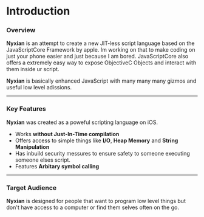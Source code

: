 # Introduction

### Overview

**Nyxian** is an attempt to create a new JIT-less script language based on the JavaScriptCore Framework by apple. Im working on that to make coding on just your phone easier and just because I am bored. JavaScriptCore also offers a extremely easy way to expose ObjectiveC Objects and interact with them inside ur script.

**Nyxian** is basically enhanced JavaScript with many many many gizmos and useful low level adissions.

***

### Key Features

**Nyxian** was created as a poweful scripting language on iOS.

- Works **without Just-In-Time compilation**
- Offers access to simple things like **I/O**, **Heap Memory** and **String Manipulation**
- Has inbuild security messures to ensure safety to someone executing someone elses script.
- Features **Arbitary symbol calling**

***

### Target Audience

**Nyxian** is designed for people that want to program low level things but don't have access to a computer or find them selves often on the go.

